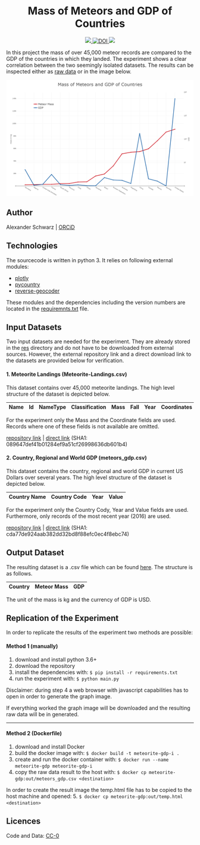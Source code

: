 <h1 align="center">Mass of Meteors and GDP of Countries</h1>

<p align="center">
  <a href="https://creativecommons.org/publicdomain/zero/1.0/">
    <img src="https://img.shields.io/badge/License-CC--0-blue.svg" />
  </a>
  <a href="https://zenodo.org/badge/latestdoi/125774185">
    <img src="https://zenodo.org/badge/125774185.svg" alt="DOI">
  </a>
  <a href="https://orcid.org/0000-0001-5159-8864">
    <img src="https://img.shields.io/badge/ORCiD-0000--0001--5159--8864-brightgreen.svg"/>
  </a>
</p>

In this project the mass of over 45,000 meteor records are compared to the GDP of the countries in which they landed.
The experiment shows a clear correlation between the two seemingly isolated datasets. The results can be inspected
either as [raw data](out/meteors_gdp.csv) or in the image below.

![Mass of Meteors and GDP of Countries](out/meteors_gdp.png)

## Author

Alexander Schwarz | [ORCiD](https://orcid.org/0000-0001-5159-8864)

## Technologies

The sourcecode is written in python 3. It relies on following external modules:
* [plotly](https://github.com/plotly/plotly.py)
* [pycountry](https://bitbucket.org/flyingcircus/pycountry)
* [reverse-geocoder](https://github.com/thampiman/reverse-geocoder)

These modules and the dependencies including the version numbers are located in the [requiremnts.txt](requirements.txt)
file.

## Input Datasets

Two input datasets are needed for the experiment. They are already stored in the [res](res) directory and do not
have to be downloaded from external sources. However, the external repository link and a direct download link to the
datasets are provided below for verification.

#### 1. Meteorite Landings (Meteorite-Landings.csv)

This dataset contains over 45,000 meteorite landings. The high level structure of the dataset is depicted below.

| Name | Id | NameType | Classification | Mass | Fall | Year | Coordinates |
| --- | --- | -------- | -------------- | ---- | ---- | ---- | ----------- |

For the experiment only the Mass and the Coordinate fields are used. Records where one of these fields is not available
are omitted.

[repository link](https://doi.org/10.24097/wolfram.08737.data) |
[direct link](https://www.wolframcloud.com/objects/8ae6268d-3eaf-4f3a-8928-05d140a08e20)
(SHA1: 089647def41b01284ef9a51cf26998636db601b4)

#### 2. Country, Regional and World GDP (meteors_gdp.csv)

This dataset contains the country, regional and world GDP in current US Dollars over several years. The high level
structure of the dataset is depicted below.

| Country Name | Country Code | Year | Value |
| ------------ | ------------ | ---- | ----- |

For the experiment only the Country Cody, Year and Value fields are used. Furthermore, only records of the most recent
year (2016) are used. 

[repository link](https://datahub.io/core/gdp) |
[direct link](https://pkgstore.datahub.io/core/gdp/gdp_csv/data/0048bc8f6228d0393d41cac4b663b90f/gdp_csv.csv)
(SHA1: cda77de924aab382dd32bd8f88efc0ec4f8ebc74)

## Output Dataset

The resulting dataset is a .csv file which can be found [here](out/meteors_gdp.csv). The structure is as follows.

| Country | Meteor Mass | GDP |
| ------- | ----------- | --- |

The unit of the mass is kg and the currency of GDP is USD.

## Replication of the Experiment

In order to replicate the results of the experiment two methods are possible:

#### Method 1 (manually)

1. download and install python 3.6+
2. download the repository
3. install the dependencies with: ```$ pip install -r requirements.txt```
4. run the experiment with: ```$ python main.py```

Disclaimer: during step 4 a web browser with javascript capabilities has to open in order to generate the graph image.

If everything worked the graph image will be downloaded and the resulting raw data will be in generated. 
___

#### Method 2 (Dockerfile)

1. download and install Docker
2. build the docker image with: ```$ docker build -t meteorite-gdp-i .```
3. create and run the docker container with: ```$ docker run --name meteorite-gdp meteorite-gdp-i```
4. copy the raw data result to the host with: ```$ docker cp meteorite-gdp:out/meteors_gdp.csv <destination>```

In order to create the result image the temp.html file has to be copied to the host machine and opened:
5. ```$ docker cp meteorite-gdp:out/temp.html <destination>```

## Licences

Code and Data: [CC-0](https://creativecommons.org/publicdomain/zero/1.0/)
